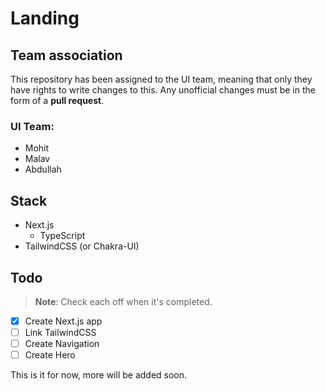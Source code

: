 # Landing

## Team association

This repository has been assigned to the UI team, meaning that only they have rights to write changes to this. Any unofficial changes must be in the form of a **pull request**.

### UI Team:

- Mohit
- Malav
- Abdullah

## Stack

- Next.js
  - TypeScript
- TailwindCSS (or Chakra-UI)

## Todo

> **Note**: Check each off when it's completed.

- [x] Create Next.js app
- [ ] Link TailwindCSS
- [ ] Create Navigation
- [ ] Create Hero

This is it for now, more will be added soon.
